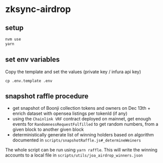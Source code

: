 # zksync-airdrop

## setup
```bash
nvm use
yarn
```

## set env variables
Copy the template and set the values (private key / infura api key)
```
cp .env.template .env
```

## snapshot raffle procedure
- get snapshot of Boonji collection tokens and owners on Dec 13th + enrich dataset with opensea listings per tokenId (if any)
- using the `Chainlink VRF` contract deployed on mainnet, get enough events for `RandomnessRequestFulfilled` to get random numbers, from a given block to another given block
- deterministically generate list of winning holders based on algorithm documented in `scripts/snapshotRaffle.js#_determineWeiners`

The whole script can be run using `yarn raffle`. This will write the winning accounts to a local file in `scripts/utils/joa_airdrop_winners.json`
